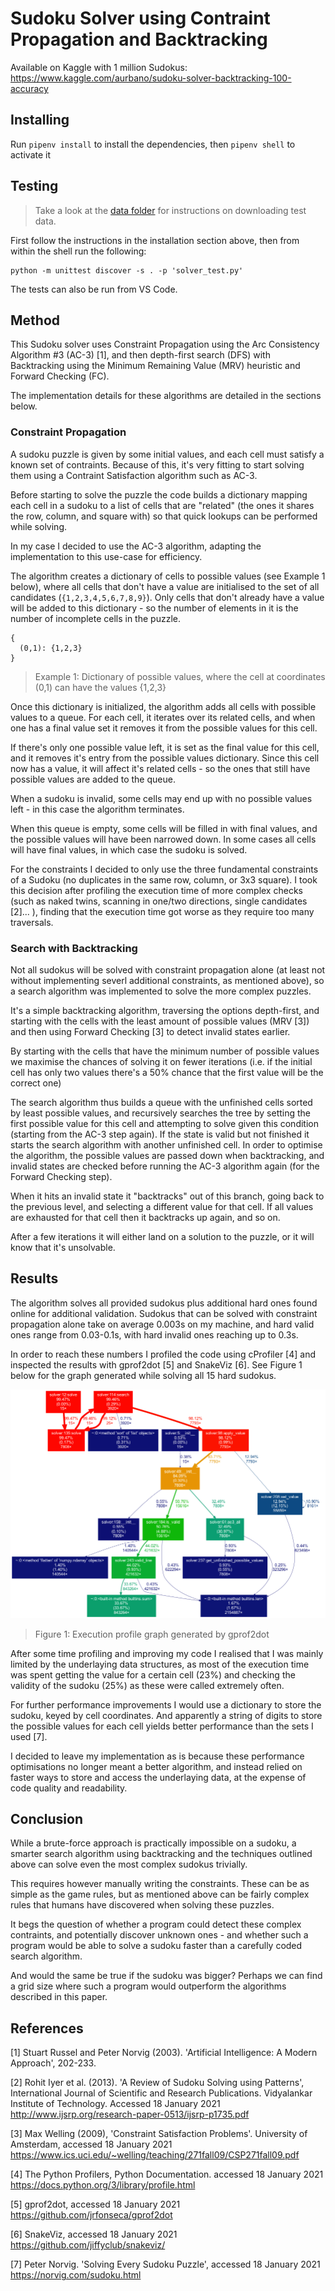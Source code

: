 # Sudoku Solver using Contraint Propagation and Backtracking

Available on Kaggle with 1 million Sudokus: https://www.kaggle.com/aurbano/sudoku-solver-backtracking-100-accuracy

## Installing

Run `pipenv install` to install the dependencies, then `pipenv shell` to activate it

## Testing

> Take a look at the [data folder](./data) for instructions on downloading test data.

First follow the instructions in the installation section above, then from within the shell run the following:

```
python -m unittest discover -s . -p 'solver_test.py'
```

The tests can also be run from VS Code.

## Method

This Sudoku solver uses Constraint Propagation using the Arc Consistency Algorithm #3 (AC-3) [1], and then depth-first search (DFS) with Backtracking using the Minimum Remaining Value (MRV) heuristic and Forward Checking (FC).

The implementation details for these algorithms are detailed in the sections below.

### Constraint Propagation

A sudoku puzzle is given by some initial values, and each cell must satisfy a known set of contraints. Because of this, it's very fitting to start solving them using a Contraint Satisfaction algorithm such as AC-3.

Before starting to solve the puzzle the code builds a dictionary mapping each cell in a sudoku to a list of cells that are "related" (the ones it shares the row, column, and square with) so that quick lookups can be performed while solving.

In my case I decided to use the AC-3 algorithm, adapting the implementation to this use-case for efficiency.

The algorithm creates a dictionary of cells to possible values (see Example 1 below), where all cells that don't have a value are initialised to the set of all candidates (`{1,2,3,4,5,6,7,8,9}`). Only cells that don't already have a value will be added to this dictionary - so the number of elements in it is the number of incomplete cells in the puzzle.

```
{
  (0,1): {1,2,3}
}
```

> Example 1: Dictionary of possible values, where the cell at coordinates (0,1) can have the values {1,2,3}

Once this dictionary is initialized, the algorithm adds all cells with possible values to a queue. For each cell, it iterates over its related cells, and when one has a final value set it removes it from the possible values for this cell.

If there's only one possible value left, it is set as the final value for this cell, and it removes it's entry from the possible values dictionary. Since this cell now has a value, it will affect it's related cells - so the ones that still have possible values are added to the queue.

When a sudoku is invalid, some cells may end up with no possible values left - in this case the algorithm terminates.

When this queue is empty, some cells will be filled in with final values, and the possible values will have been narrowed down. In some cases all cells will have final values, in which case the sudoku is solved.

For the constraints I decided to only use the three fundamental constraints of a Sudoku (no duplicates in the same row, column, or 3x3 square). I took this decision after profiling the execution time of more complex checks (such as naked twins, scanning in one/two directions, single candidates [2]... ), finding that the execution time got worse as they require too many traversals.

### Search with Backtracking

Not all sudokus will be solved with constraint propagation alone (at least not without implementing severl additional constraints, as mentioned above), so a search algorithm was implemented to solve the more complex puzzles.

It's a simple backtracking algorithm, traversing the options depth-first, and starting with the cells with the least amount of possible values (MRV [3]) and then using Forward Checking [3] to detect invalid states earlier.

By starting with the cells that have the minimum number of possible values we maximise the chances of solving it on fewer iterations (i.e. if the initial cell has only two values there's a 50% chance that the first value will be the correct one)

The search algorithm thus builds a queue with the unfinished cells sorted by least possible values, and recursively searches the tree by setting the first possible value for this cell and attempting to solve given this condition (starting from the AC-3 step again). If the state is valid but not finished it starts the search algorithm with another unfinished cell. In order to optimise the algorithm, the possible values are passed down when backtracking, and invalid states are checked before running the AC-3 algorithm again (for the Forward Checking step).

When it hits an invalid state it "backtracks" out of this branch, going back to the previous level, and selecting a different value for that cell. If all values are exhausted for that cell then it backtracks up again, and so on.

After a few iterations it will either land on a solution to the puzzle, or it will know that it's unsolvable.

## Results

The algorithm solves all provided sudokus plus additional hard ones found online for additional validation. Sudokus that can be solved with constraint propagation alone take on average 0.003s on my machine, and hard valid ones range from 0.03-0.1s, with hard invalid ones reaching up to 0.3s.

In order to reach these numbers I profiled the code using cProfiler [4] and inspected the results with gprof2dot [5] and SnakeViz [6]. See Figure 1 below for the graph generated while solving all 15 hard sudokus.

![Execution profile graph generated by gprof2dot](profile_graph.png)

> Figure 1: Execution profile graph generated by gprof2dot

After some time profiling and improving my code I realised that I was mainly limited by the underlaying data structures, as most of the execution time was spent getting the value for a certain cell (23%) and checking the validity of the sudoku (25%) as these were called extremely often.

For further performance improvements I would use a dictionary to store the sudoku, keyed by cell coordinates. And apparently a string of digits to store the possible values for each cell yields better performance than the sets I used [7].

I decided to leave my implementation as is because these performance optimisations no longer meant a better algorithm, and instead relied on faster ways to store and access the underlaying data, at the expense of code quality and readability.

## Conclusion

While a brute-force approach is practically impossible on a sudoku, a smarter search algorithm using backtracking and the techniques outlined above can solve even the most complex sudokus trivially.

This requires however manually writing the constraints. These can be as simple as the game rules, but as mentioned above can be fairly complex rules that humans have discovered when solving these puzzles.

It begs the question of whether a program could detect these complex contraints, and potentially discover unknown ones - and whether such a program would be able to solve a sudoku faster than a carefully coded search algorithm.

And would the same be true if the sudoku was bigger? Perhaps we can find a grid size where such a program would outperform the algorithms described in this paper.

## References

[1] Stuart Russel and Peter Norvig (2003). 'Artificial Intelligence: A Modern Approach', 202-233.

[2] Rohit Iyer et al. (2013). 'A Review of Sudoku Solving using Patterns', International Journal of Scientific and Research Publications. Vidyalankar Institute of Technology. Accessed 18 January 2021 <http://www.ijsrp.org/research-paper-0513/ijsrp-p1735.pdf>

[3] Max Welling (2009), 'Constraint Satisfaction Problems'. University of Amsterdam, accessed 18 January 2021 <https://www.ics.uci.edu/~welling/teaching/271fall09/CSP271fall09.pdf>

[4] The Python Profilers, Python Documentation. accessed 18 January 2021 <https://docs.python.org/3/library/profile.html>

[5] gprof2dot, accessed 18 January 2021 <https://github.com/jrfonseca/gprof2dot>

[6] SnakeViz, accessed 18 January 2021 <https://github.com/jiffyclub/snakeviz/>

[7] Peter Norvig. 'Solving Every Sudoku Puzzle', accessed 18 January 2021 <https://norvig.com/sudoku.html>
